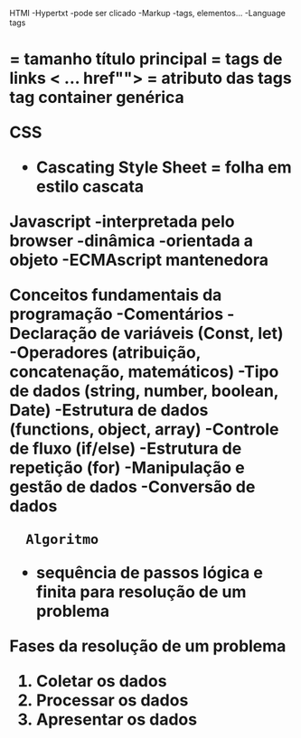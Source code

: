 HTMl
  -Hypertxt
    -pode ser clicado
  -Markup
    -tags, elementos...
  -Language
tags    
<h1> = tamanho título principal
<a > = tags de links
    < ... href""> = atributo das tags

<div> tag container genérica


CSS
 - Cascating Style Sheet = folha em estilo cascata


 Javascript
  -interpretada pelo browser
  -dinâmica
  -orientada a objeto
  -ECMAscript mantenedora


  Conceitos fundamentais da programação
    -Comentários
    -Declaração de variáveis (Const, let)
    -Operadores (atribuição, concatenação, matemáticos)
    -Tipo de dados (string, number, boolean, Date)
    -Estrutura de dados (functions, object, array)
    -Controle de fluxo (if/else)
    -Estrutura de repetição (for)
    -Manipulação e gestão de dados
      -Conversão de dados

      Algoritmo
- sequência de passos lógica e finita para resolução de um problema

Fases da resolução de um problema
01. Coletar os dados
02. Processar os dados
03. Apresentar os dados